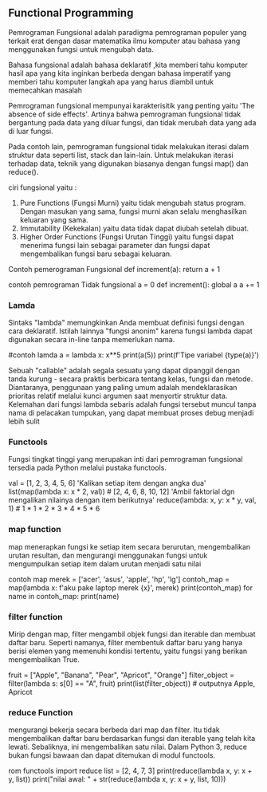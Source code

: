 ## Functional Programming

Pemrograman Fungsional adalah paradigma pemrograman populer yang terkait erat dengan dasar matematika ilmu komputer atau  bahasa yang menggunakan fungsi untuk mengubah data.

Bahasa fungsional adalah bahasa deklaratif ,kita memberi tahu komputer hasil apa yang kita inginkan
berbeda dengan bahasa imperatif yang memberi tahu komputer langkah apa yang harus diambil untuk memecahkan masalah

Pemrograman fungsional mempunyai karakterisitik yang penting yaitu 'The absence of side effects'. Artinya bahwa pemrograman fungsional tidak bergantung pada data yang diluar fungsi, dan tidak merubah data yang ada di luar fungsi.

Pada contoh lain, pemrograman fungsional tidak melakukan iterasi dalam struktur data seperti list, stack dan lain-lain. Untuk melakukan iterasi terhadap data, teknik yang digunakan biasanya dengan fungsi map() dan reduce().

ciri fungsional yaitu :

1. Pure Functions (Fungsi Murni) yaitu tidak mengubah status program. Dengan masukan yang sama, fungsi murni akan selalu menghasilkan keluaran yang sama.  
2. Immutability (Kekekalan) yaitu data tidak dapat diubah setelah dibuat.
3. Higher Order Functions (Fungsi Urutan Tinggi) yaitu fungsi dapat menerima fungsi lain sebagai parameter dan fungsi dapat mengembalikan fungsi baru sebagai keluaran.

Contoh pemerograman Fungsional
def increment(a):
    return a + 1

contoh pemrograman Tidak fungsional
a = 0
def increment():
    global a
    a += 1

### Lamda

Sintaks "lambda" memungkinkan Anda membuat definisi fungsi dengan cara deklaratif. Istilah lainnya "fungsi anonim" karena fungsi lambda dapat digunakan secara in-line tanpa memerlukan nama.

#contoh lamda
a = lambda x: x**5
print(a(5))
print(f'Tipe variabel {type(a)}')

Sebuah "callable" adalah segala sesuatu yang dapat dipanggil dengan tanda kurung - secara praktis berbicara tentang kelas, fungsi dan metode. Diantaranya, penggunaan yang paling umum adalah mendeklarasikan prioritas relatif melalui kunci argumen saat menyortir struktur data.
Kelemahan dari fungsi lambda sebaris adalah fungsi tersebut muncul tanpa nama di pelacakan tumpukan, yang dapat membuat proses debug menjadi lebih sulit

### Functools

Fungsi tingkat tinggi yang merupakan inti dari pemrograman fungsional tersedia pada Python melalui pustaka functools. 

val = [1, 2, 3, 4, 5, 6]
'Kalikan setiap item dengan angka dua'
list(map(lambda x: x * 2, val)) # [2, 4, 6, 8, 10, 12]
'Ambil faktorial dgn mengalikan nilainya dengan item berikutnya'
reduce(lambda: x, y: x * y, val, 1) # 1 * 1 * 2 * 3 * 4 * 5 * 6

### map  function

map menerapkan fungsi ke setiap item secara berurutan, mengembalikan urutan resultan, dan mengurangi menggunakan fungsi untuk mengumpulkan setiap item dalam urutan menjadi satu nilai

contoh map
merek = ['acer', 'asus', 'apple', 'hp', 'lg']
contoh_map = map(lambda x: f'aku pake laptop merek {x}', merek)
print(contoh_map)
for name in contoh_map:
    print(name)

### filter function

Mirip dengan map, filter mengambil objek fungsi dan iterable dan membuat daftar baru.
Seperti namanya, filter membentuk daftar baru yang hanya berisi elemen yang memenuhi kondisi tertentu, yaitu fungsi yang berikan mengembalikan True.

fruit = ["Apple", "Banana", "Pear", "Apricot", "Orange"]
filter_object = filter(lambda s: s[0] == "A", fruit)
print(list(filter_object)) # outputnya Apple, Apricot

### reduce Function

mengurangi bekerja secara berbeda dari map dan filter. Itu tidak mengembalikan daftar baru berdasarkan fungsi dan iterable yang telah kita lewati. Sebaliknya, ini mengembalikan satu nilai.
Dalam Python 3, reduce bukan fungsi bawaan dan dapat ditemukan di modul functools.

rom functools import reduce
list = [2, 4, 7, 3]
print(reduce(lambda x, y: x + y, list))
print("nilai awal: " + str(reduce(lambda x, y: x + y, list, 10)))